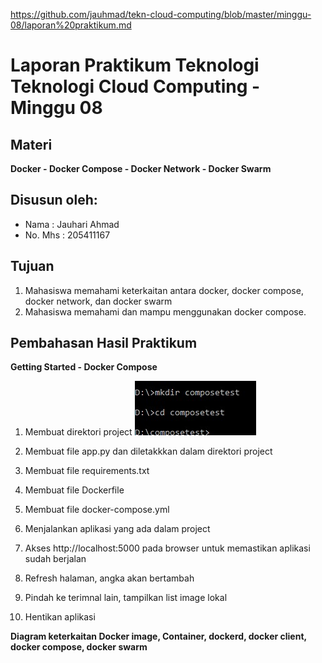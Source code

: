 
https://github.com/jauhmad/tekn-cloud-computing/blob/master/minggu-08/laporan%20praktikum.md
# Laporan Praktikum Teknologi Teknologi Cloud Computing - Minggu 08

## Materi

**Docker - Docker Compose - Docker Network - Docker Swarm**

## Disusun oleh:
* Nama : Jauhari Ahmad 
* No. Mhs : 205411167 


## Tujuan

1. Mahasiswa memahami keterkaitan antara docker, docker compose, docker network, dan docker swarm
2. Mahasiswa memahami dan mampu menggunakan docker compose.

## Pembahasan Hasil Praktikum

**Getting Started - Docker Compose**
1. Membuat direktori project
![Gambar 1](skrinsut/gambar_1.jpg)

2. Membuat file app.py dan diletakkkan dalam direktori project

3. Membuat file requirements.txt

4. Membuat file Dockerfile

5. Membuat file docker-compose.yml

6. Menjalankan aplikasi yang ada dalam project

7. Akses http://localhost:5000 pada browser untuk memastikan aplikasi sudah berjalan

8. Refresh halaman, angka akan bertambah

9. Pindah ke terimnal lain, tampilkan list image lokal

10. Hentikan aplikasi




**Diagram keterkaitan Docker image, Container, dockerd, docker client, docker compose, docker swarm**
